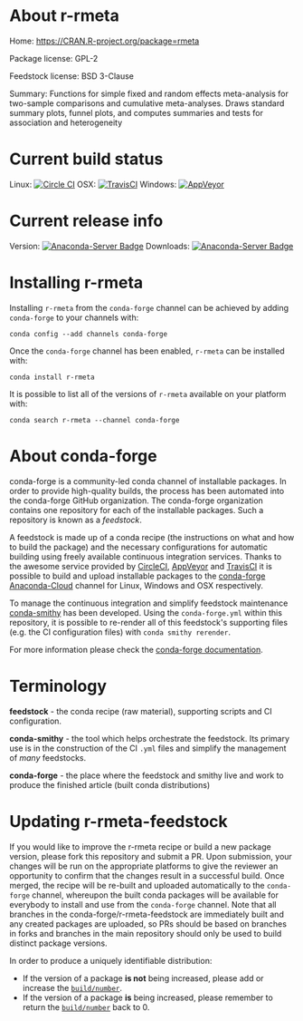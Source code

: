 About r-rmeta
=============

Home: https://CRAN.R-project.org/package=rmeta

Package license: GPL-2

Feedstock license: BSD 3-Clause

Summary: Functions for simple fixed and random effects meta-analysis for two-sample comparisons and cumulative meta-analyses. Draws standard summary plots, funnel plots, and computes summaries and tests for association and heterogeneity



Current build status
====================

Linux: [![Circle CI](https://circleci.com/gh/conda-forge/r-rmeta-feedstock.svg?style=shield)](https://circleci.com/gh/conda-forge/r-rmeta-feedstock)
OSX: [![TravisCI](https://travis-ci.org/conda-forge/r-rmeta-feedstock.svg?branch=master)](https://travis-ci.org/conda-forge/r-rmeta-feedstock)
Windows: [![AppVeyor](https://ci.appveyor.com/api/projects/status/github/conda-forge/r-rmeta-feedstock?svg=True)](https://ci.appveyor.com/project/conda-forge/r-rmeta-feedstock/branch/master)

Current release info
====================
Version: [![Anaconda-Server Badge](https://anaconda.org/conda-forge/r-rmeta/badges/version.svg)](https://anaconda.org/conda-forge/r-rmeta)
Downloads: [![Anaconda-Server Badge](https://anaconda.org/conda-forge/r-rmeta/badges/downloads.svg)](https://anaconda.org/conda-forge/r-rmeta)

Installing r-rmeta
==================

Installing `r-rmeta` from the `conda-forge` channel can be achieved by adding `conda-forge` to your channels with:

```
conda config --add channels conda-forge
```

Once the `conda-forge` channel has been enabled, `r-rmeta` can be installed with:

```
conda install r-rmeta
```

It is possible to list all of the versions of `r-rmeta` available on your platform with:

```
conda search r-rmeta --channel conda-forge
```


About conda-forge
=================

conda-forge is a community-led conda channel of installable packages.
In order to provide high-quality builds, the process has been automated into the
conda-forge GitHub organization. The conda-forge organization contains one repository
for each of the installable packages. Such a repository is known as a *feedstock*.

A feedstock is made up of a conda recipe (the instructions on what and how to build
the package) and the necessary configurations for automatic building using freely
available continuous integration services. Thanks to the awesome service provided by
[CircleCI](https://circleci.com/), [AppVeyor](http://www.appveyor.com/)
and [TravisCI](https://travis-ci.org/) it is possible to build and upload installable
packages to the [conda-forge](https://anaconda.org/conda-forge)
[Anaconda-Cloud](http://docs.anaconda.org/) channel for Linux, Windows and OSX respectively.

To manage the continuous integration and simplify feedstock maintenance
[conda-smithy](http://github.com/conda-forge/conda-smithy) has been developed.
Using the ``conda-forge.yml`` within this repository, it is possible to re-render all of
this feedstock's supporting files (e.g. the CI configuration files) with ``conda smithy rerender``.

For more information please check the [conda-forge documentation](https://conda-forge.org/docs/).

Terminology
===========

**feedstock** - the conda recipe (raw material), supporting scripts and CI configuration.

**conda-smithy** - the tool which helps orchestrate the feedstock.
                   Its primary use is in the construction of the CI ``.yml`` files
                   and simplify the management of *many* feedstocks.

**conda-forge** - the place where the feedstock and smithy live and work to
                  produce the finished article (built conda distributions)


Updating r-rmeta-feedstock
==========================

If you would like to improve the r-rmeta recipe or build a new
package version, please fork this repository and submit a PR. Upon submission,
your changes will be run on the appropriate platforms to give the reviewer an
opportunity to confirm that the changes result in a successful build. Once
merged, the recipe will be re-built and uploaded automatically to the
`conda-forge` channel, whereupon the built conda packages will be available for
everybody to install and use from the `conda-forge` channel.
Note that all branches in the conda-forge/r-rmeta-feedstock are
immediately built and any created packages are uploaded, so PRs should be based
on branches in forks and branches in the main repository should only be used to
build distinct package versions.

In order to produce a uniquely identifiable distribution:
 * If the version of a package **is not** being increased, please add or increase
   the [``build/number``](http://conda.pydata.org/docs/building/meta-yaml.html#build-number-and-string).
 * If the version of a package **is** being increased, please remember to return
   the [``build/number``](http://conda.pydata.org/docs/building/meta-yaml.html#build-number-and-string)
   back to 0.